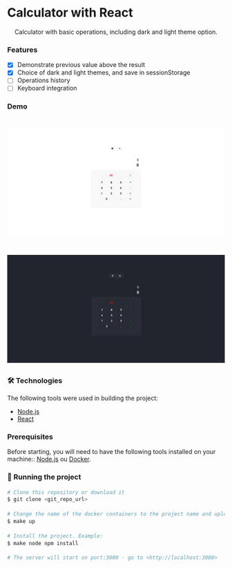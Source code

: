 # Calculator with React
<p align="center">Calculator with basic operations, including dark and light theme option.</p>

### Features

- [x] Demonstrate previous value above the result
- [x] Choice of dark and light themes, and save in sessionStorage
- [ ] Operations history
- [ ] Keyboard integration

### Demo

<h1 align="center">
  <img alt="LightThemeExample" title="#LightThemeExample" src="./docs/images/light-theme-example.png" />
</h1>

<h1 align="center">
  <img alt="LightThemeExample" title="#LightThemeExample" src="./docs/images/dark-theme-example.png" />
</h1>

### 🛠 Technologies

The following tools were used in building the project:

- [Node.js](https://nodejs.org/en/)
- [React](https://pt-br.reactjs.org/)

### Prerequisites

Before starting, you will need to have the following tools installed on your machine::
[Node.js](https://nodejs.org/en/) ou [Docker](https://www.docker.com/).

### 🎲 Running the project

```bash
# Clone this repository or download it
$ git clone <git_repo_url>

# Change the name of the docker containers to the project name and upload the containers
$ make up

# Install the project. Example:
$ make node npm install

# The server will start on port:3000 - go to <http://localhost:3000>